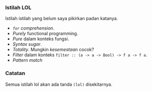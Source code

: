 ### Istilah LOL

Istilah istilah yang belum saya pikirkan padan katanya.

- *`for` comprehension*.
- *Purely* functional programming.
- *Pure* dalam konteks fungsi.
- *Syntax sugar*.
- *Totality*. Mungkin *kesemestaan* cocok?
- *Filter* dalam konteks `filter :: (a -> a -> Bool) -> f a -> f a`.
- *Pattern match*


### Catatan

Semua istilah lol akan ada tanda `(lol)` disekitarnya.
